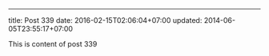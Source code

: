 ---
title: Post 339
date: 2016-02-15T02:06:04+07:00
updated: 2014-06-05T23:55:17+07:00

This is content of post 339